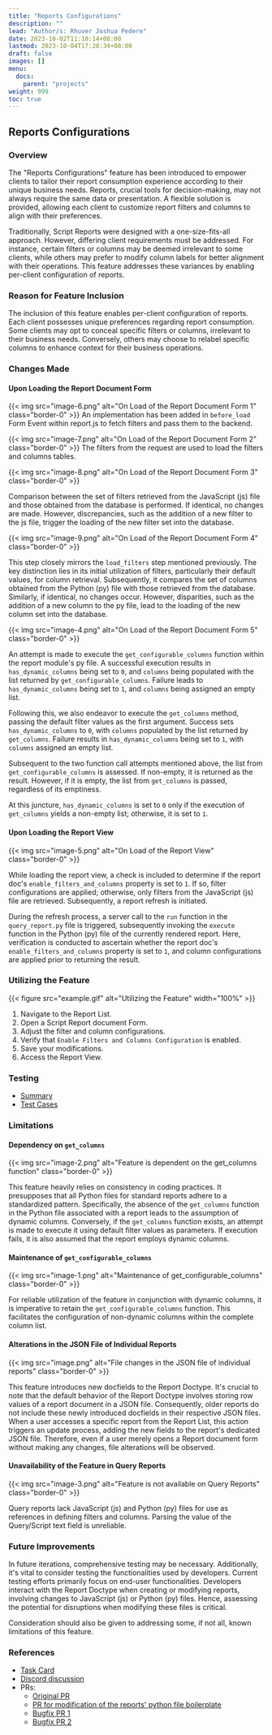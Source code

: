```yaml
---
title: "Reports Configurations"
description: ""
lead: "Author/s: Rhuver Joshua Pedere"
date: 2023-10-02T11:10:14+08:00
lastmod: 2023-10-04T17:28:34+08:00
draft: false
images: []
menu: 
  docs:
    parent: "projects"
weight: 999
toc: true
---
```


## Reports Configurations
### Overview

The "Reports Configurations" feature has been introduced to empower clients to tailor their report consumption experience according to their unique business needs. Reports, crucial tools for decision-making, may not always require the same data or presentation. A flexible solution is provided, allowing each client to customize report filters and columns to align with their preferences.

Traditionally, Script Reports were designed with a one-size-fits-all approach. However, differing client requirements must be addressed. For instance, certain filters or columns may be deemed irrelevant to some clients, while others may prefer to modify column labels for better alignment with their operations. This feature addresses these variances by enabling per-client configuration of reports.

### Reason for Feature Inclusion

The inclusion of this feature enables per-client configuration of reports. Each client possesses unique preferences regarding report consumption. Some clients may opt to conceal specific filters or columns, irrelevant to their business needs. Conversely, others may choose to relabel specific columns to enhance context for their business operations.

### Changes Made

#### Upon Loading the Report Document Form
{{< img src="image-6.png" alt="On Load of the Report Document Form 1" class="border-0" >}}
An implementation has been added in `before_load` Form Event within report.js to fetch filters and pass them to the backend.

{{< img src="image-7.png" alt="On Load of the Report Document Form 2" class="border-0" >}}
The filters from the request are used to load the filters and columns tables.

{{< img src="image-8.png" alt="On Load of the Report Document Form 3" class="border-0" >}}
 
Comparison between the set of filters retrieved from the JavaScript (js) file and those obtained from the database is performed. If identical, no changes are made. However, discrepancies, such as the addition of a new filter to the js file, trigger the loading of the new filter set into the database.

{{< img src="image-9.png" alt="On Load of the Report Document Form 4" class="border-0" >}}

This step closely mirrors the `load_filters` step mentioned previously. The key distinction lies in its initial utilization of filters, particularly their default values, for column retrieval. Subsequently, it compares the set of columns obtained from the Python (py) file with those retrieved from the database. Similarly, if identical, no changes occur. However, disparities, such as the addition of a new column to the py file, lead to the loading of the new column set into the database.

{{< img src="image-4.png" alt="On Load of the Report Document Form 5" class="border-0" >}}

An attempt is made to execute the `get_configurable_columns` function within the report module's py file. A successful execution results in `has_dynamic_columns` being set to `0`, and `columns` being populated with the list returned by `get_configurable_columns`. Failure leads to `has_dynamic_columns` being set to `1`, and `columns` being assigned an empty list.

Following this, we also endeavor to execute the `get_columns` method, passing the default filter values as the first argument. Success sets `has_dynamic_columns` to `0`, with `columns` populated by the list returned by `get_columns`. Failure results in `has_dynamic_columns` being set to `1`, with `columns` assigned an empty list.

Subsequent to the two function call attempts mentioned above, the list from `get_configurable_columns` is assessed. If non-empty, it is returned as the result. However, if it is empty, the list from `get_columns` is passed, regardless of its emptiness.

At this juncture, `has_dynamic_columns` is set to `0` only if the execution of `get_columns` yields a non-empty list; otherwise, it is set to `1`.

#### Upon Loading the Report View
{{< img src="image-5.png" alt="On Load of the Report View" class="border-0" >}}

While loading the report view, a check is included to determine if the report doc's `enable_filters_and_columns` property is set to `1`. If so, filter configurations are applied; otherwise, only filters from the JavaScript (js) file are retrieved. Subsequently, a report refresh is initiated.

During the refresh process, a server call to the `run` function in the `query_report.py` file is triggered, subsequently invoking the `execute` function in the Python (py) file of the currently rendered report. Here, verification is conducted to ascertain whether the report doc's `enable_filters_and_columns` property is set to `1`, and column configurations are applied prior to returning the result.

### Utilizing the Feature
{{< figure src="example.gif" alt="Utilizing the Feature" width="100%" >}}

1. Navigate to the Report List.
2. Open a Script Report document Form.
3. Adjust the filter and column configurations.
4. Verify that `Enable Filters and Columns Configuration` is enabled.
5. Save your modifications.
6. Access the Report View.

### Testing
- [Summary](https://app.clickup.com/t/865cwwyjc?comment=90080051624998)
- [Test Cases](https://docs.google.com/spreadsheets/d/16IeQIgDSaPtXUXdGaxYxj3xapZK1GgSc/edit#gid=1215479650)

### Limitations

#### Dependency on `get_columns`
{{< img src="image-2.png" alt="Feature is dependent on the get_columns function" class="border-0" >}}

This feature heavily relies on consistency in coding practices. It presupposes that all Python files for standard reports adhere to a standardized pattern. Specifically, the absence of the `get_columns` function in the Python file associated with a report leads to the assumption of dynamic columns. Conversely, if the `get_columns` function exists, an attempt is made to execute it using default filter values as parameters. If execution fails, it is also assumed that the report employs dynamic columns.

#### Maintenance of `get_configurable_columns`
{{< img src="image-1.png" alt="Maintenance of get_configurable_columns" class="border-0" >}}

For reliable utilization of the feature in conjunction with dynamic columns, it is imperative to retain the `get_configurable_columns` function. This facilitates the configuration of non-dynamic columns within the complete column list.

#### Alterations in the JSON File of Individual Reports
{{< img src="image.png" alt="File changes in the JSON file of individual reports" class="border-0" >}}

This feature introduces new docfields to the Report Doctype. It's crucial to note that the default behavior of the Report Doctype involves storing row values of a report document in a JSON file. Consequently, older reports do not include these newly introduced docfields in their respective JSON files. When a user accesses a specific report from the Report List, this action triggers an update process, adding the new fields to the report's dedicated JSON file. Therefore, even if a user merely opens a Report document form without making any changes, file alterations will be observed.

#### Unavailability of the Feature in Query Reports
{{< img src="image-3.png" alt="Feature is not available on Query Reports" class="border-0" >}}

Query reports lack JavaScript (js) and Python (py) files for use as references in defining filters and columns. Parsing the value of the Query/Script text field is unreliable.

### Future Improvements

In future iterations, comprehensive testing may be necessary. Additionally, it's vital to consider testing the functionalities used by developers. Current testing efforts primarily focus on end-user functionalities. Developers interact with the Report Doctype when creating or modifying reports, involving changes to JavaScript (js) or Python (py) files. Hence, assessing the potential for disruptions when modifying these files is critical.

Consideration should also be given to addressing some, if not all, known limitations of this feature.

### References

- [Task Card](https://app.clickup.com/t/865cwwyjc)
- [Discord discussion](https://discord.com/channels/583992942612447252/1133033028151676928)
- PRs:
   - [Original PR](https://github.com/BizKit-Tech/frappe/pull/145)
   - [PR for modification of the reports' python file boilerplate](https://github.com/BizKit-Tech/frappe/pull/148)
   - [Bugfix PR 1](https://github.com/BizKit-Tech/frappe/pull/158)
   - [Bugfix PR 2](https://github.com/BizKit-Tech/frappe/pull/161)
